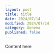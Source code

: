 ```yaml
---
layout: post
title: title
date: 2024/07/14
modified: 2024/07/14
category: Geneva
published: false
---
```


Content here